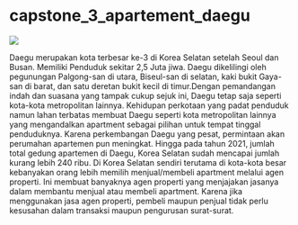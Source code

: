# capstone_3_apartement_daegu
<img src= 'https://miro.medium.com/v2/resize:fit:1400/0*s_OMOZs7FZygNz-K.jpg'>


Daegu merupakan kota terbesar ke-3 di Korea Selatan setelah Seoul dan Busan. Memiliki Penduduk sekitar 2,5 Juta jiwa. Daegu dikelilingi oleh pegunungan Palgong-san di utara, Biseul-san di selatan, kaki bukit Gaya-san di barat, dan satu deretan bukit kecil di timur.Dengan pemandangan indah dan suasana yang tampak cukup sejuk ini, Daegu tetap saja seperti kota-kota metropolitan lainnya. Kehidupan perkotaan yang padat penduduk namun lahan terbatas membuat Daegu seperti kota metropolitan lainnya yang mengandalkan apartment sebagai pilihan untuk tempat tinggal penduduknya. Karena perkembangan Daegu yang pesat, permintaan akan perumahan apartemen pun meningkat. Hingga pada tahun 2021, jumlah total gedung apartemen di Daegu, Korea Selatan sudah mencapai jumlah kurang lebih 240 ribu. Di Korea Selatan sendiri terutama di kota-kota besar kebanyakan orang lebih memilih menjual/membeli apartment melalui agen properti. Ini membuat banyaknya agen properti yang menjajakan jasanya dalam membantu menjual atau membeli apartment. Karena jika menggunakan jasa agen properti, pembeli maupun penjual tidak perlu kesusahan dalam transaksi maupun pengurusan surat-surat.

